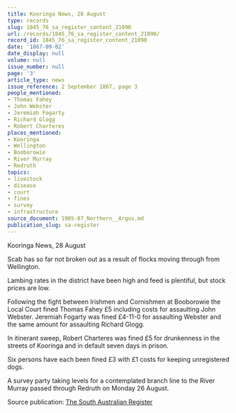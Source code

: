 ```yaml
---
title: Kooringa News, 28 August
type: records
slug: 1845_76_sa_register_content_21090
url: /records/1845_76_sa_register_content_21090/
record_id: 1845_76_sa_register_content_21090
date: '1867-09-02'
date_display: null
volume: null
issue_number: null
page: '3'
article_type: news
issue_reference: 2 September 1867, page 3
people_mentioned:
- Thomas Fahey
- John Webster
- Jeremiah Fogarty
- Richard Glogg
- Robert Charteres
places_mentioned:
- Kooringa
- Wellington
- Booborowie
- River Murray
- Redruth
topics:
- livestock
- disease
- court
- fines
- survey
- infrastructure
source_document: 1985-87_Northern__Argus.md
publication_slug: sa-register
---
```


Kooringa News, 28 August

Scab has so far not broken out as a result of flocks moving through from Wellington.

Lambing rates in the district have been high and feed is plentiful, but stock prices are low.

Following the fight between Irishmen and Cornishmen at Booborowie the Local Court fined Thomas Fahey £5 including costs for assaulting John Webster.  Jeremiah Fogarty was fined £4-11-0 for assaulting Webster and the same amount for assaulting Richard Glogg.

In itinerant sweep, Robert Charteres was fined £5 for drunkenness in the streets of Kooringa and in default seven days in prison.

Six persons have each been fined £3 with £1 costs for keeping unregistered dogs.

A survey party taking levels for a contemplated branch line to the River Murray passed through Redruth on Monday 26 August.

Source publication: [The South Australian Register](/publications/sa-register/)
